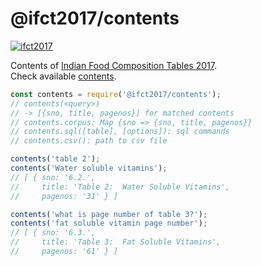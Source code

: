 # @ifct2017/contents

[![ifct2017](http://ninindia.org/images/ifct_2017.png)](https://www.npmjs.com/package/ifct2017)

Contents of [Indian Food Composition Tables 2017].<br>
Check available [contents].

```javascript
const contents = require('@ifct2017/contents');
// contents(<query>)
// -> [{sno, title, pagenos}] for matched contents
// contents.corpus: Map {sno => {sno, title, pagenos}}
// contents.sql([table], [options]): sql commands
// contents.csv(): path to csv file

contents('table 2');
contents('Water soluble vitamins');
// [ { sno: '6.2.',
//     title: 'Table 2:  Water Soluble Vitamins',
//     pagenos: '31' } ]

contents('what is page number of table 3?');
contents('fat soluble vitamin page number');
// [ { sno: '6.3.',
//     title: 'Table 3:  Fat Soluble Vitamins',
//     pagenos: '61' } ]
```


[Indian Food Composition Tables 2017]: http://ifct2017.com/
[contents]: https://github.com/ifct2017/contents/blob/master/index.csv
